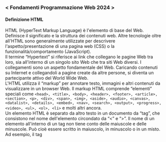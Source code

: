 ### < Fondamenti Programmazione Web 2024 >
#### Definizione HTML
HTML (HyperText Markup Language) è l'elemento di base del Web. Definisce il significato e la struttura dei contenuti web. Altre tecnologie oltre all'HTML sono generalmente utilizzate per descrivere l'aspetto/presentazione di una pagina web (CSS) o la funzionalità/comportamento (JavaScript).<br>
Il termine “Hypertext” si riferisce ai link che collegano le pagine Web tra loro, sia all'interno di un singolo sito Web che tra siti Web diversi. I collegamenti sono un aspetto fondamentale del Web. Caricando contenuti su Internet e collegandoli a pagine create da altre persone, si diventa un partecipante attivo del World Wide Web.<br>
L'HTML utilizza il “markup” per annotare testo, immagini e altri contenuti da visualizzare in un browser Web. Il markup HTML comprende “elementi” speciali come ```<head>, <title>, <body>, <header>, <footer>, <article>, <section>, <p>, <div>, <span>, <img>, <aside>, <audio>, <canvas>, <datalist>, <details>, <embed>, <nav>, <search>, <output>, <progress>, <video>, <ul>, <ol>, <li>``` e molti altri ancora. <br>
Un elemento HTML è separato da altro testo in un documento da “tag”, che consistono nel nome dell'elemento circondato da “<” e “>”. Il nome di un elemento all'interno di un tag non tiene conto delle maiuscole e delle minuscole. Può cioè essere scritto in maiuscolo, in minuscolo o in un misto. Ad esempio, il tag <title> può essere scritto come <Title>, <TITLE> o in qualsiasi altro modo. Tuttavia, la convenzione e la pratica raccomandata è di scrivere i tag in minuscolo.<br><br>
*Fonte: [HTML: HyperText Markup Language - Mozilla Foundation](https://developer.mozilla.org/en-US/docs/Web/HTML)*

#### Contenuti dettagliati del modulo HTML
1. Anatomia
2. Il Body
3. La struttura
4. I componenti
   - Heading ([Esempio codice](https://github.com/zumatt/Fondamenti-Programmazione-Web-24/blob/main/Lezioni/HTML/Componenti/Heading/index.html)) ([Esempio risultato](https://zumatt.github.io/Fondamenti-Programmazione-Web-24/Lezioni/HTML/Componenti/Heading/))
   - Div ([Esempio](https://github.com/zumatt/Fondamenti-Programmazione-Web-24/blob/main/Lezioni/HTML/Componenti/Div/index.html))  ([Esempio risultato](https://zumatt.github.io/Fondamenti-Programmazione-Web-24/Lezioni/HTML/Componenti/Div/))
   - Testo ([Esempio](https://github.com/zumatt/Fondamenti-Programmazione-Web-24/blob/main/Lezioni/HTML/Componenti/Testo/index.html)) ([Esempio risultato](https://zumatt.github.io/Fondamenti-Programmazione-Web-24/Lezioni/HTML/Componenti/Testo/))
   - Liste ([Esempio](https://github.com/zumatt/Fondamenti-Programmazione-Web-24/blob/main/Lezioni/HTML/Componenti/Liste/index.html)) ([Esempio risultato](https://zumatt.github.io/Fondamenti-Programmazione-Web-24/Lezioni/HTML/Componenti/Liste/))
   - Immagini ([Esempio](https://github.com/zumatt/Fondamenti-Programmazione-Web-24/blob/main/Lezioni/HTML/Componenti/Immagini/index.html)) ([Esempio risultato](https://zumatt.github.io/Fondamenti-Programmazione-Web-24/Lezioni/HTML/Componenti/Immagini/))
   - Video ([Esempio](https://github.com/zumatt/Fondamenti-Programmazione-Web-24/blob/main/Lezioni/HTML/Componenti/Video/index.html)) ([Esempio risultato](https://zumatt.github.io/Fondamenti-Programmazione-Web-24/Lezioni/HTML/Componenti/Video/))
   - Audio ([Esempio](https://github.com/zumatt/Fondamenti-Programmazione-Web-24/blob/main/Lezioni/HTML/Componenti/Audio/index.html)) ([Esempio risultato](https://zumatt.github.io/Fondamenti-Programmazione-Web-24/Lezioni/HTML/Componenti/Audio/))
5. Gli standard
   - Tag `<html>` ([Esempio](https://github.com/zumatt/Fondamenti-Programmazione-Web-24/blob/main/Lezioni/HTML/Standard/Tag%20HTML/index.html)) ([Esempio risultato](https://zumatt.github.io/Fondamenti-Programmazione-Web-24/Lezioni/HTML/Standard/Tag%20HTML/))
   - Tag `<head>` ([Esempio](https://github.com/zumatt/Fondamenti-Programmazione-Web-24/blob/main/Lezioni/HTML/Standard/Tag%20HEAD/index.html)) ([Esempio risultato](https://zumatt.github.io/Fondamenti-Programmazione-Web-24/Lezioni/HTML/Standard/Tag%20HEAD/))
   - Spazi bianchi e l'indentazione ([Esempio](https://github.com/zumatt/Fondamenti-Programmazione-Web-24/blob/main/Lezioni/HTML/Standard/Spazi%20bianchi/index.html)) ([Esempio risultato](https://zumatt.github.io/Fondamenti-Programmazione-Web-24/Lezioni/HTML/Standard/Spazi%20bianchi/))
   - Commenti ([Esempio](https://github.com/zumatt/Fondamenti-Programmazione-Web-24/blob/main/Lezioni/HTML/Standard/Commenti/index.html)) ([Esempio risultato](https://zumatt.github.io/Fondamenti-Programmazione-Web-24/Lezioni/HTML/Standard/Commenti/))

---
Ultimo aggiornamento del programma Agosto 2024
